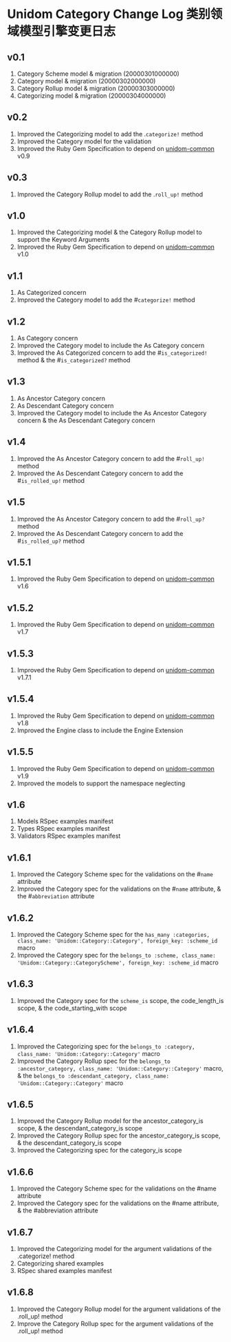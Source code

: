 # Unidom Category Change Log 类别领域模型引擎变更日志

## v0.1
1. Category Scheme model & migration (20000301000000)
2. Category model & migration (20000302000000)
3. Category Rollup model & migration (20000303000000)
4. Categorizing model & migration (20000304000000)

## v0.2
1. Improved the Categorizing model to add the .``categorize!`` method
2. Improved the Category model for the validation
3. Improved the Ruby Gem Specification to depend on [unidom-common](https://github.com/topbitdu/unidom-common) v0.9

## v0.3
1. Improved the Category Rollup model to add the .``roll_up!`` method

## v1.0
1. Improved the Categorizing model & the Category Rollup model to support the Keyword Arguments
2. Improved the Ruby Gem Specification to depend on [unidom-common](https://github.com/topbitdu/unidom-common) v1.0

## v1.1
1. As Categorized concern
2. Improved the Category model to add the #``categorize!`` method

## v1.2
1. As Category concern
2. Improved the Category model to include the As Category concern
3. Improved the As Categorized concern to add the #``is_categorized!`` method & the #``is_categorized?`` method

## v1.3
1. As Ancestor Category concern
2. As Descendant Category concern
3. Improved the Category model to include the As Ancestor Category concern & the As Descendant Category concern

## v1.4
1. Improved the As Ancestor Category concern to add the #``roll_up!`` method
2. Improved the As Descendant Category concern to add the #``is_rolled_up!`` method

## v1.5
1. Improved the As Ancestor Category concern to add the #``roll_up?`` method
2. Improved the As Descendant Category concern to add the #``is_rolled_up?`` method

## v1.5.1
1. Improved the Ruby Gem Specification to depend on [unidom-common](https://github.com/topbitdu/unidom-common) v1.6

## v1.5.2
1. Improved the Ruby Gem Specification to depend on [unidom-common](https://github.com/topbitdu/unidom-common) v1.7

## v1.5.3
1. Improved the Ruby Gem Specification to depend on [unidom-common](https://github.com/topbitdu/unidom-common) v1.7.1

## v1.5.4
1. Improved the Ruby Gem Specification to depend on [unidom-common](https://github.com/topbitdu/unidom-common) v1.8
2. Improved the Engine class to include the Engine Extension

## v1.5.5
1. Improved the Ruby Gem Specification to depend on [unidom-common](https://github.com/topbitdu/unidom-common) v1.9
2. Improved the models to support the namespace neglecting

## v1.6
1. Models RSpec examples manifest
2. Types RSpec examples manifest
3. Validators RSpec examples manifest

## v1.6.1
1. Improved the Category Scheme spec for the validations on the #``name`` attribute
2. Improved the Category spec for the validations on the #``name`` attribute, & the #``abbreviation`` attribute

## v1.6.2
1. Improved the Category Scheme spec for the ``has_many :categories, class_name: 'Unidom::Category::Category', foreign_key: :scheme_id`` macro
2. Improved the Category spec for the ``belongs_to :scheme, class_name: 'Unidom::Category::CategoryScheme', foreign_key: :scheme_id`` macro

## v1.6.3
1. Improved the Category spec for the ``scheme_is`` scope, the code_length_is scope, & the code_starting_with scope

## v1.6.4
1. Improved the Categorizing spec for the ``belongs_to :category, class_name: 'Unidom::Category::Category'`` macro
2. Improved the Category Rollup spec for the ``belongs_to :ancestor_category, class_name: 'Unidom::Category::Category'`` macro, & the ``belongs_to :descendant_category, class_name: 'Unidom::Category::Category'`` macro

## v1.6.5
1. Improved the Category Rollup model for the ancestor_category_is scope, & the descendant_category_is scope
2. Improved the Category Rollup spec for the ancestor_category_is scope, & the descendant_category_is scope
3. Improved the Categorizing spec for the category_is scope

## v1.6.6
1. Improved the Category Scheme spec for the validations on the #name attribute
2. Improved the Category spec for the validations on the #name attribute, & the #abbreviation attribute

## v1.6.7
1. Improved the Categorizing model for the argument validations of the .categorize! method
2. Categorizing shared examples
3. RSpec shared examples manifest

## v1.6.8
1. Improved the Category Rollup model for the argument validations of the .roll_up! method
2. Improve the Category Rollup spec for the argument validations of the .roll_up! method
